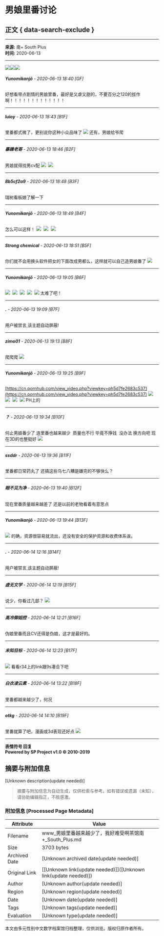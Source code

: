# 男娘里番讨论

## 正文 { data-search-exclude }


---

**来源:** 南+ South Plus  
**时间:** 2020-06-13  

---

![](images/post/smile/smallface/face108.jpg)![](images/post/smile/smallface/face108.jpg)![](images/post/smile/smallface/face108.jpg)

###### **Yunomikanjō** - 2020-06-13 18:40 \[GF\]
好想看带点剧情的男娘里番，最好是又虐又甜的，不要百分之120的拔作啊！！！！！！！！！！！！！

---

###### **luioy** - 2020-06-13 18:43 \[B1F\]
里番都式微了，更别说你这种小众品味了 ![](images/post/smile/smallface/face020.jpg) 还有，男娘给爷爬

---

###### **暴躁老哥** - 2020-06-13 18:46 \[B2F\]
男娘就得找男cv配 ![](images/post/smile/smallface/face040.jpg)  ![](images/post/smile/smallface/face040.jpg)

---

###### **8b5cf2a9** - 2020-06-13 18:48 \[B3F\]
瑞树看板娘了解一下

---

###### **Yunomikanjō** - 2020-06-13 18:49 \[B4F\]
怎么可以这样！ ![](images/post/smile/smallface/face040.jpg)  ![](images/post/smile/smallface/face040.jpg)  ![](images/post/smile/smallface/face040.jpg)

---

###### **Strong chemical** - 2020-06-13 18:51 \[B5F\]
你们就不会用换头软件把女的下面改成男都么，这样就可以自己造男娘番了 ![](images/post/smile/smallface/face040.jpg)

---

###### **Yunomikanjō** - 2020-06-13 19:05 \[B6F\]
![](images/post/smile/smallface/face040.jpg)  ![](images/post/smile/smallface/face040.jpg)  ![](images/post/smile/smallface/face040.jpg)  ![](images/post/smile/smallface/face040.jpg)  ![](images/post/smile/smallface/face040.jpg) 太难了吧！

---

###### **.** - 2020-06-13 19:09 \[B7F\]
用户被禁言,该主题自动屏蔽!

---

###### **zimo01** - 2020-06-13 19:13 \[B8F\]
爬爬爬 ![](images/post/smile/smallface/face076.jpg)

---

###### **Yunomikanjō** - 2020-06-13 19:25 \[B9F\]
[https://cn.pornhub.com/view_video.php?viewkey=ph5d7fe2683c537](https://cn.pornhub.com/view_video.php?viewkey=ph5d7fe2683c537) ![](images/post/smile/smallface/face040.jpg)  ![](images/post/smile/smallface/face040.jpg)  ![](images/post/smile/smallface/face040.jpg)  ![](images/post/smile/smallface/face040.jpg) PH上的

---

###### **？** - 2020-06-13 19:34 \[B10F\]
何止男娘番少了 连里番也越来越少  质量也不行 毕竟不挣钱  没办法 换方向吧 现在3D的也整挺好 ![](images/post/smile/smallface/face020.jpg)

---

###### **ssddr** - 2020-06-13 19:36 \[B11F\]
里番都日常药丸了 还搞这些乌七八糟是嫌完的不够快么？

---

###### **眼不见为净** - 2020-06-13 19:40 \[B12F\]
现在里番质量越来越差了 还是以前的老物看着有意思点

---

###### **Yunomikanjō** - 2020-06-13 19:44 \[B13F\]
![](images/post/smile/smallface/face077.gif) 的确，资源很容易就流出，还没有安全的保护资源和收费体系诶。

---

###### **.** - 2020-06-14 12:16 \[B14F\]
用户被禁言,该主题自动屏蔽!

---

###### **虚无文学** - 2020-06-14 12:19 \[B15F\]
说少，你看过几部？ ![](images/post/smile/smallface/face056.jpg)

---

###### **高冷御姐控** - 2020-06-14 12:21 \[B16F\]
伪娘里番而且CV还得是伪娘，这才是最好的。

---

###### **未知目标** - 2020-06-14 12:23 \[B17F\]
![](images/post/smile/smallface/face070.gif) 看看r34上的link跟9s凑合下吧

---

###### **白衣凌云素** - 2020-06-14 13:22 \[B18F\]
里番都越来越少了，何况

---

###### **otkg** - 2020-06-14 14:10 \[B19F\]
里番就算了吧，漫画或3d表现还好点 ![](images/post/smile/smallface/face070.gif)

---

**表情符号 回复**  
**Powered by SP Project v1.0 © 2010-2019**  
<!-- tcd_original_link https://www.snow-plus.net/simple/index.php?t850654.html -->


## 摘要与附加信息

<!-- tcd_abstract -->
[Unknown description(update needed)]
<!-- tcd_abstract_end -->

> 摘要与附加信息为自动生成，仅供检索与参考。如有错误或遗漏（未知），请协助编辑指正，不胜感激。

### 附加信息 [Processed Page Metadata]

| Attribute       | Value                                  |
|-----------------|----------------------------------------|
| Filename        | www_男娘里番越来越少了，我好难受啊茶馆南+_South_Plus.md                             |
| Size            | 3703 bytes                           |
| Archived Date   | [Unknown archived date(update needed)]                             |
| Original Link   | [[Unknown link(update needed)]]([Unknown link(update needed)])                       |
| Author          | [Unknown author(update needed)]                               |
| Region          | [Unknown region(update needed)]                               |
| Date            | [Unknown date(update needed)]                                 |
| Tags            | [Unknown tags(update needed)]                                 |
| Evaluation            | [Unknown type(update needed)]                                 |
<!-- tcd_table_end -->

本文由多元性别中文数字档案馆归档整理，仅供浏览。版权归原作者所有。
